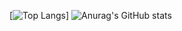 [![Top Langs](https://github-readme-stats.vercel.app/api/top-langs/?username=Laestry&layout=compact&count_private=true)]
![Anurag's GitHub stats](https://github-readme-stats.vercel.app/api?username=Laestry&count_private=true)
